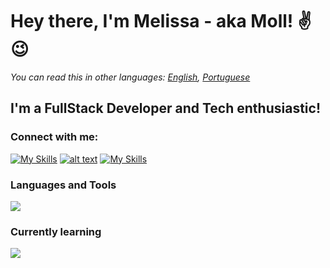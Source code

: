 # Hey there, I'm Melissa - aka Moll! ✌😉

*You can read this in other languages: [English](README.md), [Portuguese](README_PT.md)*

## I'm a FullStack Developer and Tech enthusiastic!


### Connect with me:
[![My Skills](https://skillicons.dev/icons?i=linkedin)](https://br.linkedin.com/in/melissa-moll-62318b18b)
[![alt text](https://skillicons.dev/icons?i=discord)]("moll#6294")
[![My Skills](https://skillicons.dev/icons?i=instagram)](https://www.instagram.com/moll.png)

### Languages and Tools
<p align="cemter">
  <img src="https://skillicons.dev/icons?i=angular,css,html,js,nodejs,arduino,c,cs,cpp,dotnet,py,mysql,figma,git,visualstudio,vscode"/>
</p>
  
  
### Currently learning
<p>
  <img src="https://skillicons.dev/icons?i=docker,flutter,linux,mongodb,react,tensorflow" />
</p>

